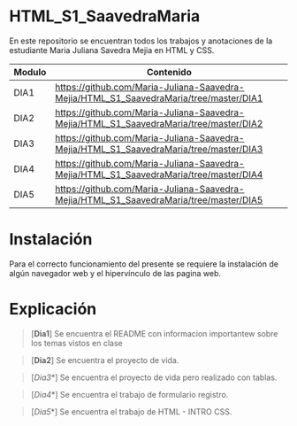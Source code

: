 # HTML_S1_SaavedraMaria

En este repositorio se encuentran todos los trabajos y anotaciones de la estudiante Maria Juliana Savedra Mejia en HTML y CSS.


| Modulo | Contenido |
|--|--|
| DIA1 |https://github.com/Maria-Juliana-Saavedra-Mejia/HTML_S1_SaavedraMaria/tree/master/DIA1|
| DIA2 |https://github.com/Maria-Juliana-Saavedra-Mejia/HTML_S1_SaavedraMaria/tree/master/DIA2|
| DIA3 |https://github.com/Maria-Juliana-Saavedra-Mejia/HTML_S1_SaavedraMaria/tree/master/DIA3|
| DIA4 |https://github.com/Maria-Juliana-Saavedra-Mejia/HTML_S1_SaavedraMaria/tree/master/DIA4|
| DIA5 |https://github.com/Maria-Juliana-Saavedra-Mejia/HTML_S1_SaavedraMaria/tree/master/DIA5|

# **Instalación**

Para el correcto funcionamiento del presente se requiere la instalación de algún navegador web y el hipervínculo de las pagina web.

# **Explicación**

> [**Dia1**]
Se encuentra el README con informacion importantew sobre los temas vistos en clase

> [**Dia2**]
Se encuentra el proyecto de vida.

> [*Dia3**]
Se encuentra el proyecto de vida pero realizado con tablas.

> [*Dia4**]
Se encuentra el trabajo de formulario registro.

> [*Dia5**]
Se encuentra el trabajo de HTML - INTRO CSS.